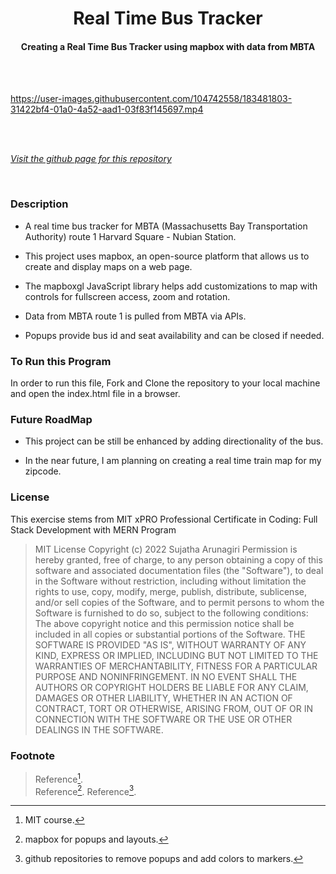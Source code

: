 

<h1 align="center">Real Time Bus Tracker</h1>

<h4 align="center">Creating a Real Time Bus Tracker using mapbox with data from MBTA</h4>
<br>
<br>

https://user-images.githubusercontent.com/104742558/183481803-31422bf4-01a0-4a52-aad1-03f83f145697.mp4

<br>
<br>

*[Visit the github page for this repository](https://suja-codes.github.io/Real-Time-Bus-Tracker/)*

<br>

### Description 

- A real time bus tracker for MBTA (Massachusetts Bay Transportation Authority) route 1 Harvard Square - Nubian Station.

- This project uses mapbox, an open-source platform that allows us to create and display maps on a web page. 
  
- The mapboxgl JavaScript library helps add customizations to map with controls for fullscreen access, zoom and rotation.

- Data from MBTA route 1 is pulled from MBTA via APIs.

- Popups provide bus id and seat availability and can be closed if needed.

### To Run this Program

In order to run this file, Fork and Clone the repository to your local machine and open the index.html file in a browser.


### Future RoadMap 

- This project can be still be enhanced by adding directionality of the bus.

- In the near future, I am planning on creating a real time train map for my zipcode.
  
### License

This exercise stems from MIT xPRO Professional Certificate in Coding: Full Stack Development with MERN Program

> MIT License
> Copyright (c) 2022 Sujatha Arunagiri
> Permission is hereby granted, free of charge, to any person obtaining a copy
> of this software and associated documentation files (the "Software"), to deal
> in the Software without restriction, including without limitation the rights
> to use, copy, modify, merge, publish, distribute, sublicense, and/or sell
> copies of the Software, and to permit persons to whom the Software is
> furnished to do so, subject to the following conditions:
> The above copyright notice and this permission notice shall be included in all
> copies or substantial portions of the Software.
> THE SOFTWARE IS PROVIDED "AS IS", WITHOUT WARRANTY OF ANY KIND, EXPRESS OR
> IMPLIED, INCLUDING BUT NOT LIMITED TO THE WARRANTIES OF MERCHANTABILITY,
> FITNESS FOR A PARTICULAR PURPOSE AND NONINFRINGEMENT. IN NO EVENT SHALL THE
> AUTHORS OR COPYRIGHT HOLDERS BE LIABLE FOR ANY CLAIM, DAMAGES OR OTHER
> LIABILITY, WHETHER IN AN ACTION OF CONTRACT, TORT OR OTHERWISE, ARISING FROM,
> OUT OF OR IN CONNECTION WITH THE SOFTWARE OR THE USE OR OTHER DEALINGS IN THE
> SOFTWARE.

### Footnote

>Reference[^1].  
>Reference[^2].
>Reference[^3].  

>[^1]: MIT course.
>[^2]: mapbox for popups and layouts.
>[^3]: github repositories to remove popups and add colors to markers.  
  
